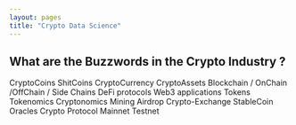 ```yaml
---
layout: pages
title: "Crypto Data Science"
---
```


## What are the Buzzwords in the Crypto Industry ?

CryptoCoins
ShitCoins
CryptoCurrency
CryptoAssets
Blockchain / OnChain /OffChain / Side Chains
DeFi protocols
Web3 applications
Tokens
Tokenomics
Cryptonomics
Mining
Airdrop
Crypto-Exchange
StableCoin
Oracles
Crypto Protocol
Mainnet Testnet 


